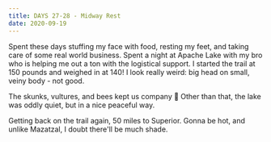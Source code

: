 ```yaml
---
title: DAYS 27-28 - Midway Rest
date: 2020-09-19
---
```


Spent these days stuffing my face with food, resting my feet, and taking care of some real world business. Spent a night at Apache Lake with my bro who is helping me out a ton with the logistical support. I started the trail at 150 pounds and weighed in at 140! I look really weird: big head on small, veiny body - not good.

The skunks, vultures, and bees kept us company 😬 Other than that, the lake was oddly quiet, but in a nice peaceful way.

Getting back on the trail again, 50 miles to Superior. Gonna be hot, and unlike Mazatzal, I doubt there'll be much shade.
